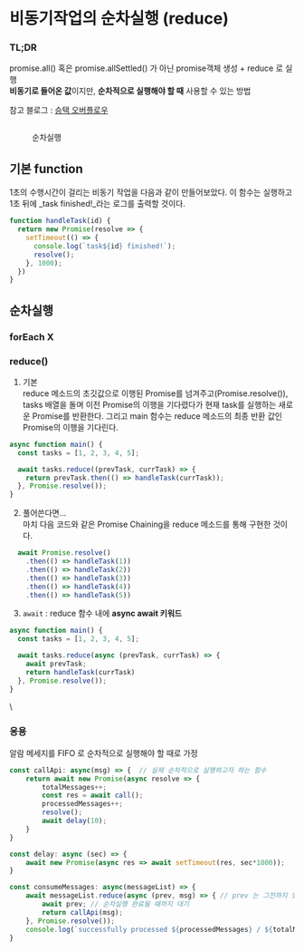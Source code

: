 # 비동기작업의 순차실행 (reduce)

### TL;DR

promise.all() 혹은 promise.allSettled() 가 아닌 promise객체 생성 + reduce 로 실행\
**비동기로 들어온 값**이지만, **순차적으로 실행해야 할 때** 사용할 수 있는 방법





참고 블로그 : [승택 오버플로우](https://seungtaek-overflow.tistory.com/4)



<figure><img src="https://img1.daumcdn.net/thumb/R1280x0/?scode=mtistory2&#x26;fname=https%3A%2F%2Fblog.kakaocdn.net%2Fdn%2FW7Jcy%2FbtrkmNaiV2i%2F9KCydaMvNoGfljSa04w08k%2Fimg.png" alt=""><figcaption><p>순차실행</p></figcaption></figure>

## 기본 function

1초의 수행시간이 걸리는 비동기 작업을 다음과 같이 만들어보았다. 이 함수는 실행하고 1초 뒤에 _task finished!_라는 로그를 출력할 것이다.

```javascript
function handleTask(id) {
  return new Promise(resolve => {
    setTimeout(() => {
      console.log(`task${id} finished!`);
      resolve();
    }, 1000);
  })
}
```



## 순차실행

### forEach X

### reduce()

1. 기본\
   reduce 메소드의 초깃값으로 이행된 Promise를 넘겨주고(Promise.resolve()), tasks 배열을 돌며 이전 Promise의 이행을 기다렸다가 현재 task를 실행하는 새로운 Promise를 반환한다. 그리고 main 함수는 reduce 메소드의 최종 반환 값인 Promise의 이행을 기다린다.

```javascript
async function main() {
  const tasks = [1, 2, 3, 4, 5];

  await tasks.reduce((prevTask, currTask) => {
    return prevTask.then(() => handleTask(currTask));
  }, Promise.resolve());
}
```

2. 풀어쓴다면...\
   마치 다음 코드와 같은 Promise Chaining을 reduce 메소드를 통해 구현한 것이다.

```javascript
  await Promise.resolve()
    .then(() => handleTask(1))
    .then(() => handleTask(2))
    .then(() => handleTask(3))
    .then(() => handleTask(4))
    .then(() => handleTask(5))
```

3. &#x20;`await` : reduce 함수 내에 **async await 키워드**&#x20;

```javascript
async function main() {
  const tasks = [1, 2, 3, 4, 5];

  await tasks.reduce(async (prevTask, currTask) => {
    await prevTask;
    return handleTask(currTask)
  }, Promise.resolve());
}
```

\




### 응용

알람 메세지를 FIFO 로 순차적으로 실행해야 할 때로 가정

```javascript
const callApi: async(msg) => {  // 실제 순차적으로 실행하고자 하는 함수
    return await new Promise(async resolve => {
        totalMessages++;
        const res = await call();
        processedMessages++;
        resolve();
        await delay(10);
    }
}

const delay: async (sec) => {
    await new Promise(async res => await setTimeout(res, sec*1000));
}

const consumeMessages: async(messageList) => {
    await messageList.reduce(async (prev, msg) => { // prev 는 그전까지 있던 promises 들
        await prev; // 순차실행 완료될 때까지 대기
        return callApi(msg);    
    }, Promise.resolve());
    console.log(`successfully processed ${processedMessages} / ${totalMessages} `);
}
```











